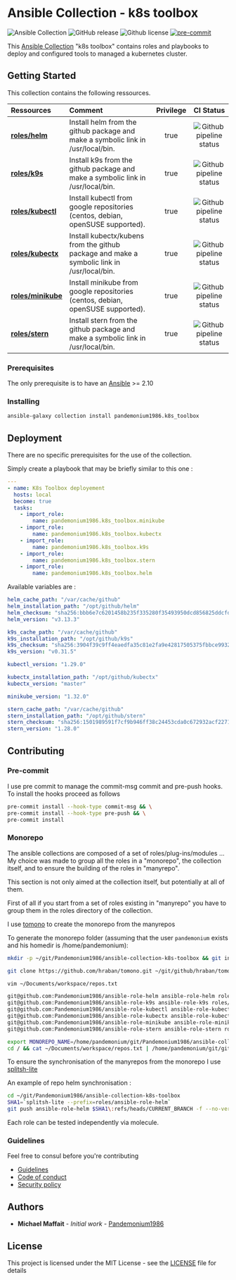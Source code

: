 # Ansible Collection - k8s toolbox

![Ansible Collection](https://img.shields.io/badge/collection-pandemonium1986.k8s__toolbox-blue?logo=ansible)
![GitHub release](https://img.shields.io/github/release/Pandemonium1986/ansible-collection-k8s-toolbox.svg?logo=github)
![Github license](https://img.shields.io/github/license/Pandemonium1986/ansible-collection-k8s-toolbox.svg?logo=github)
[![pre-commit](https://img.shields.io/badge/pre--commit-enabled-brightgreen?logo=pre-commit&logoColor=white)](https://github.com/pre-commit/pre-commit)

This [Ansible Collection](https://docs.ansible.com/ansible/latest/user_guide/collections_using.html) "k8s toolbox" contains roles and playbooks to deploy and configured tools to managed a kubernetes cluster.

## Getting Started

This collection contains the following ressources.

| Ressources                                                                     | Comment                                                                                    | Privilege |                                                    CI Status                                                     |
| :----------------------------------------------------------------------------- | :----------------------------------------------------------------------------------------- | :-------: | :--------------------------------------------------------------------------------------------------------------: |
| **[roles/helm](https://github.com/pandemonium1986/ansible-role-helm)**         | Install helm from the github package and make a symbolic link in /usr/local/bin.           |   true    |   ![Github pipeline status](https://github.com/Pandemonium1986/ansible-role-helm/workflows/Molecule/badge.svg)   |
| **[roles/k9s](https://github.com/pandemonium1986/ansible-role-k9s)**           | Install k9s from the github package and make a symbolic link in /usr/local/bin.            |   true    |   ![Github pipeline status](https://github.com/Pandemonium1986/ansible-role-k9s/workflows/Molecule/badge.svg)    |
| **[roles/kubectl](https://github.com/pandemonium1986/ansible-role-kubectl)**   | Install kubectl from google repositories (centos, debian, openSUSE supported).             |   true    | ![Github pipeline status](https://github.com/Pandemonium1986/ansible-role-kubectl/workflows/Molecule/badge.svg)  |
| **[roles/kubectx](https://github.com/pandemonium1986/ansible-role-kubectx)**   | Install kubectx/kubens from the github package and make a symbolic link in /usr/local/bin. |   true    | ![Github pipeline status](https://github.com/Pandemonium1986/ansible-role-kubectx/workflows/Molecule/badge.svg)  |
| **[roles/minikube](https://github.com/pandemonium1986/ansible-role-minikube)** | Install minikube from google repositories (centos, debian, openSUSE supported).            |   true    | ![Github pipeline status](https://github.com/Pandemonium1986/ansible-role-minikube/workflows/Molecule/badge.svg) |
| **[roles/stern](https://github.com/pandemonium1986/ansible-role-stern)**       | Install stern from the github package and make a symbolic link in /usr/local/bin.          |   true    |  ![Github pipeline status](https://github.com/Pandemonium1986/ansible-role-stern/workflows/Molecule/badge.svg)   |

### Prerequisites

The only prerequisite is to have an [Ansible](https://docs.ansible.com/ansible/latest/installation_guide/index.html) >= 2.10

### Installing

```sh
ansible-galaxy collection install pandemonium1986.k8s_toolbox
```

## Deployment

There are no specific prerequisites for the use of the collection.

Simply create a playbook that may be briefly similar to this one :

```yaml
---
- name: K8s Toolbox deployement
  hosts: local
  become: true
  tasks:
    - import_role:
        name: pandemonium1986.k8s_toolbox.minikube
    - import_role:
        name: pandemonium1986.k8s_toolbox.kubectx
    - import_role:
        name: pandemonium1986.k8s_toolbox.k9s
    - import_role:
        name: pandemonium1986.k8s_toolbox.stern
    - import_role:
        name: pandemonium1986.k8s_toolbox.helm
```

Available variables are :

```yaml
helm_cache_path: "/var/cache/github"
helm_installation_path: "/opt/github/helm"
helm_checksum: "sha256:bbb6e7c6201458b235f335280f35493950dcd856825ddcfd1d3b40ae757d5c7d"
helm_version: "v3.13.3"

k9s_cache_path: "/var/cache/github"
k9s_installation_path: "/opt/github/k9s"
k9s_checksum: "sha256:3904f39c9ff4eaedfa35c81e2fa9e42817505375fbbce9932d01bfbc4c2673d8"
k9s_version: "v0.31.5"

kubectl_version: "1.29.0"

kubectx_installation_path: "/opt/github/kubectx"
kubectx_version: "master"

minikube_version: "1.32.0"

stern_cache_path: "/var/cache/github"
stern_installation_path: "/opt/github/stern"
stern_checksum: "sha256:1501989591f7cf9b946ff38c24453cda0c672932acf2271ef6e894f5cfb384ed"
stern_version: "1.28.0"
```

## Contributing

### Pre-commit

I use pre commit to manage the commit-msg commit and pre-push hooks.
To install the hooks proceed as follows

```sh
pre-commit install --hook-type commit-msg && \
pre-commit install --hook-type pre-push && \
pre-commit install
```

### Monorepo

The ansible collections are composed of a set of roles/plug-ins/modules ...
My choice was made to group all the roles in a "monorepo", the collection itself, and to ensure the building of the roles in "manyrepo".

This section is not only aimed at the collection itself, but potentially at all of them.

First of all if you start from a set of roles existing in "manyrepo" you have to group them in the roles directory of the collection.

I use [tomono](https://github.com/hraban/tomono) to create the monorepo from the manyrepos

To generate the monorepo folder (assuming that the user `pandemonium` exists and his homedir is /home/pandemonium):

```sh
mkdir -p ~/git/Pandemonium1986/ansible-collection-k8s-toolbox && git init

git clone https://github.com/hraban/tomono.git ~/git/github/hraban/tomono

vim ~/Documents/workspace/repos.txt

git@github.com:Pandemonium1986/ansible-role-helm ansible-role-helm roles/helm
git@github.com:Pandemonium1986/ansible-role-k9s ansible-role-k9s roles/k9s
git@github.com:Pandemonium1986/ansible-role-kubectl ansible-role-kubectl roles/kubectl
git@github.com:Pandemonium1986/ansible-role-kubectx ansible-role-kubectx roles/kubectx
git@github.com:Pandemonium1986/ansible-role-minikube ansible-role-minikube roles/minikube
git@github.com:Pandemonium1986/ansible-role-stern ansible-role-stern roles/stern

export MONOREPO_NAME=/home/pandemonium/git/Pandemonium1986/ansible-collection-k8s-toolbox
cd / && cat ~/Documents/workspace/repos.txt | /home/pandemonium/git/github/hraban/tomono/tomono.sh --continue
```

To ensure the synchronisation of the manyrepos from the monorepo I use
[splitsh-lite](https://github.com/splitsh/lite)

An example of repo helm synchronisation :

```sh
cd ~/git/Pandemonium1986/ansible-collection-k8s-toolbox
SHA1=`splitsh-lite --prefix=roles/ansible-role-helm`
git push ansible-role-helm $SHA1\:refs/heads/CURRENT_BRANCH -f --no-verify
```

Each role can be tested independently via molecule.

### Guidelines

Feel free to consul before you're contributing

- [Guidelines](https://github.com/Pandemonium1986/.github/blob/main/CONTRIBUTING.md)
- [Code of conduct](https://github.com/Pandemonium1986/.github/blob/main/CODE_OF_CONDUCT.md)
- [Security policy](https://github.com/Pandemonium1986/.github/blob/main/SECURITY.md)

## Authors

- **Michael Maffait** - _Initial work_ - [Pandemonium1986](https://github.com/Pandemonium1986)

## License

This project is licensed under the MIT License - see the [LICENSE](./LICENSE) file for details
